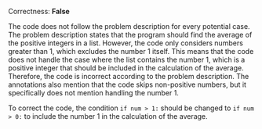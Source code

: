 Correctness: **False**

The code does not follow the problem description for every potential case. The problem description states that the program should find the average of the positive integers in a list. However, the code only considers numbers greater than 1, which excludes the number 1 itself. This means that the code does not handle the case where the list contains the number 1, which is a positive integer that should be included in the calculation of the average. Therefore, the code is incorrect according to the problem description. The annotations also mention that the code skips non-positive numbers, but it specifically does not mention handling the number 1.

To correct the code, the condition `if num > 1:` should be changed to `if num > 0:` to include the number 1 in the calculation of the average.